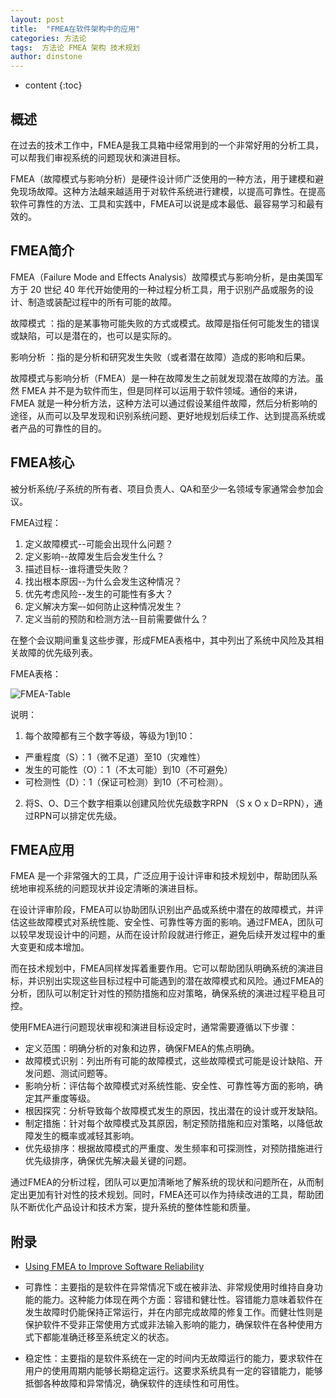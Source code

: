 ```yaml
---
layout: post
title:  "FMEA在软件架构中的应用"
categories: 方法论
tags:  方法论 FMEA 架构 技术规划
author: dinstone
---
```


* content
{:toc}

## 概述

在过去的技术工作中，FMEA是我工具箱中经常用到的一个非常好用的分析工具，可以帮我们审视系统的问题现状和演进目标。

FMEA（故障模式与影响分析）是硬件设计师广泛使用的一种方法，用于建模和避免现场故障。这种方法越来越适用于对软件系统进行建模，以提高可靠性。在提高软件可靠性的方法、工具和实践中，FMEA可以说是成本最低、最容易学习和最有效的。

## FMEA简介

FMEA（Failure Mode and Effects Analysis）故障模式与影响分析，是由美国军方于 20 世纪 40 年代开始使用的一种过程分析工具，用于识别产品或服务的设计、制造或装配过程中的所有可能的故障。

故障模式 ：指的是某事物可能失败的方式或模式。故障是指任何可能发生的错误或缺陷，可以是潜在的，也可以是实际的。

影响分析 ：指的是分析和研究发生失败（或者潜在故障）造成的影响和后果。

故障模式与影响分析（FMEA）是一种在故障发生之前就发现潜在故障的方法。虽然 FMEA 并不是为软件而生，但是同样可以运用于软件领域。通俗的来讲，FMEA 就是一种分析方法，这种方法可以通过假设某组件故障，然后分析影响的途径，从而可以及早发现和识别系统问题、更好地规划后续工作、达到提高系统或者产品的可靠性的目的。

## FMEA核心

被分析系统/子系统的所有者、项目负责人、QA和至少一名领域专家通常会参加会议。

FMEA过程：

1. 定义故障模式--可能会出现什么问题？
2. 定义影响--故障发生后会发生什么？
3. 描述目标--谁将遭受失败？
4. 找出根本原因--为什么会发生这种情况？
5. 优先考虑风险--发生的可能性有多大？
6. 定义解决方案–-如何防止这种情况发生？
7. 定义当前的预防和检测方法--目前需要做什么？

在整个会议期间重复这些步骤，形成FMEA表格中，其中列出了系统中风险及其相关故障的优先级列表。

FMEA表格：

![FMEA-Table]({{site.url}}/img/arch/fmea-table.jpg)

说明：

1. 每个故障都有三个数字等级，等级为1到10：

- 严重程度（S）：1（微不足道）至10（灾难性）
- 发生的可能性（O）：1（不太可能）到10（不可避免）
- 可检测性（D）：1（保证可检测）到10（不可检测）。

2. 将S、O、D三个数字相乘以创建风险优先级数字RPN （S x O x D=RPN），通过RPN可以排定优先级。


## FMEA应用

FMEA 是一个非常强大的工具，广泛应用于设计评审和技术规划中，帮助团队系统地审视系统的问题现状并设定清晰的演进目标。

在设计评审阶段，FMEA可以协助团队识别出产品或系统中潜在的故障模式，并评估这些故障模式对系统性能、安全性、可靠性等方面的影响。通过FMEA，团队可以较早发现设计中的问题，从而在设计阶段就进行修正，避免后续开发过程中的重大变更和成本增加。

而在技术规划中，FMEA同样发挥着重要作用。它可以帮助团队明确系统的演进目标，并识别出实现这些目标过程中可能遇到的潜在故障模式和风险。通过FMEA的分析，团队可以制定针对性的预防措施和应对策略，确保系统的演进过程平稳且可控。

使用FMEA进行问题现状审视和演进目标设定时，通常需要遵循以下步骤：

- 定义范围：明确分析的对象和边界，确保FMEA的焦点明确。
- 故障模式识别：列出所有可能的故障模式，这些故障模式可能是设计缺陷、开发问题、测试问题等。
- 影响分析：评估每个故障模式对系统性能、安全性、可靠性等方面的影响，确定其严重度等级。
- 根因探究：分析导致每个故障模式发生的原因，找出潜在的设计或开发缺陷。
- 制定措施：针对每个故障模式及其原因，制定预防措施和应对策略，以降低故障发生的概率或减轻其影响。
- 优先级排序：根据故障模式的严重度、发生频率和可探测性，对预防措施进行优先级排序，确保优先解决最关键的问题。

通过FMEA的分析过程，团队可以更加清晰地了解系统的现状和问题所在，从而制定出更加有针对性的技术规划。同时，FMEA还可以作为持续改进的工具，帮助团队不断优化产品设计和技术方案，提升系统的整体性能和质量。


## 附录

- [Using FMEA to Improve Software Reliability](http://uploads.pnsqc.org/2013/papers/t-026_Strong_paper.pdf)

- 可靠性：主要指的是软件在异常情况下或在被非法、非常规使用时维持自身功能的能力。这种能力体现在两个方面：容错和健壮性。容错能力意味着软件在发生故障时仍能保持正常运行，并在内部完成故障的修复工作。而健壮性则是保护软件不受非正常使用方式或非法输入影响的能力，确保软件在各种使用方式下都能准确迁移至系统定义的状态。


- 稳定性：主要指的是软件系统在一定的时间内无故障运行的能力，要求软件在用户的使用周期内能够长期稳定运行。这要求系统具有一定的容错能力，能够抵御各种故障和异常情况，确保软件的连续性和可用性。
